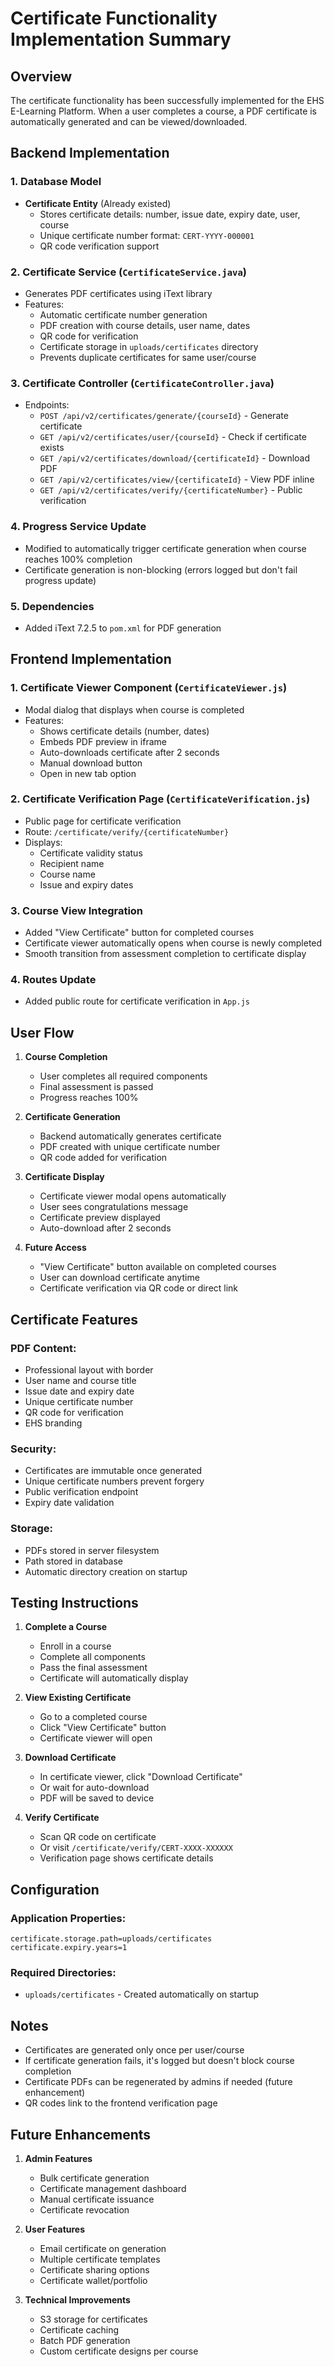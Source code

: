 # Certificate Functionality Implementation Summary

## Overview
The certificate functionality has been successfully implemented for the EHS E-Learning Platform. When a user completes a course, a PDF certificate is automatically generated and can be viewed/downloaded.

## Backend Implementation

### 1. **Database Model**
- **Certificate Entity** (Already existed)
  - Stores certificate details: number, issue date, expiry date, user, course
  - Unique certificate number format: `CERT-YYYY-000001`
  - QR code verification support

### 2. **Certificate Service** (`CertificateService.java`)
- Generates PDF certificates using iText library
- Features:
  - Automatic certificate number generation
  - PDF creation with course details, user name, dates
  - QR code for verification
  - Certificate storage in `uploads/certificates` directory
  - Prevents duplicate certificates for same user/course

### 3. **Certificate Controller** (`CertificateController.java`)
- Endpoints:
  - `POST /api/v2/certificates/generate/{courseId}` - Generate certificate
  - `GET /api/v2/certificates/user/{courseId}` - Check if certificate exists
  - `GET /api/v2/certificates/download/{certificateId}` - Download PDF
  - `GET /api/v2/certificates/view/{certificateId}` - View PDF inline
  - `GET /api/v2/certificates/verify/{certificateNumber}` - Public verification

### 4. **Progress Service Update**
- Modified to automatically trigger certificate generation when course reaches 100% completion
- Certificate generation is non-blocking (errors logged but don't fail progress update)

### 5. **Dependencies**
- Added iText 7.2.5 to `pom.xml` for PDF generation

## Frontend Implementation

### 1. **Certificate Viewer Component** (`CertificateViewer.js`)
- Modal dialog that displays when course is completed
- Features:
  - Shows certificate details (number, dates)
  - Embeds PDF preview in iframe
  - Auto-downloads certificate after 2 seconds
  - Manual download button
  - Open in new tab option

### 2. **Certificate Verification Page** (`CertificateVerification.js`)
- Public page for certificate verification
- Route: `/certificate/verify/{certificateNumber}`
- Displays:
  - Certificate validity status
  - Recipient name
  - Course name
  - Issue and expiry dates

### 3. **Course View Integration**
- Added "View Certificate" button for completed courses
- Certificate viewer automatically opens when course is newly completed
- Smooth transition from assessment completion to certificate display

### 4. **Routes Update**
- Added public route for certificate verification in `App.js`

## User Flow

1. **Course Completion**
   - User completes all required components
   - Final assessment is passed
   - Progress reaches 100%

2. **Certificate Generation**
   - Backend automatically generates certificate
   - PDF created with unique certificate number
   - QR code added for verification

3. **Certificate Display**
   - Certificate viewer modal opens automatically
   - User sees congratulations message
   - Certificate preview displayed
   - Auto-download after 2 seconds

4. **Future Access**
   - "View Certificate" button available on completed courses
   - User can download certificate anytime
   - Certificate verification via QR code or direct link

## Certificate Features

### PDF Content:
- Professional layout with border
- User name and course title
- Issue date and expiry date
- Unique certificate number
- QR code for verification
- EHS branding

### Security:
- Certificates are immutable once generated
- Unique certificate numbers prevent forgery
- Public verification endpoint
- Expiry date validation

### Storage:
- PDFs stored in server filesystem
- Path stored in database
- Automatic directory creation on startup

## Testing Instructions

1. **Complete a Course**
   - Enroll in a course
   - Complete all components
   - Pass the final assessment
   - Certificate will automatically display

2. **View Existing Certificate**
   - Go to a completed course
   - Click "View Certificate" button
   - Certificate viewer will open

3. **Download Certificate**
   - In certificate viewer, click "Download Certificate"
   - Or wait for auto-download
   - PDF will be saved to device

4. **Verify Certificate**
   - Scan QR code on certificate
   - Or visit `/certificate/verify/CERT-XXXX-XXXXXX`
   - Verification page shows certificate details

## Configuration

### Application Properties:
```properties
certificate.storage.path=uploads/certificates
certificate.expiry.years=1
```

### Required Directories:
- `uploads/certificates` - Created automatically on startup

## Notes

- Certificates are generated only once per user/course
- If certificate generation fails, it's logged but doesn't block course completion
- Certificate PDFs can be regenerated by admins if needed (future enhancement)
- QR codes link to the frontend verification page

## Future Enhancements

1. **Admin Features**
   - Bulk certificate generation
   - Certificate management dashboard
   - Manual certificate issuance
   - Certificate revocation

2. **User Features**
   - Email certificate on generation
   - Multiple certificate templates
   - Certificate sharing options
   - Certificate wallet/portfolio

3. **Technical Improvements**
   - S3 storage for certificates
   - Certificate caching
   - Batch PDF generation
   - Custom certificate designs per course